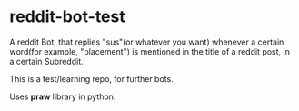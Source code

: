 # reddit-bot-test
A reddit Bot, that replies "sus"(or whatever you want) whenever a certain word(for example, "placement") is mentioned in the title of a reddit post, in a certain Subreddit.

This is a test/learning repo, for further bots.

Uses **praw** library in python.
